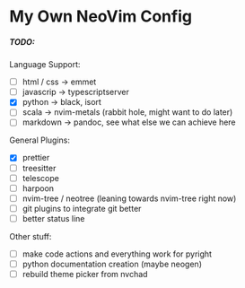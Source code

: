# My Own NeoVim Config

##### TODO:
Language Support:
- [ ] html / css -> emmet
- [ ] javascrip -> typescriptserver
- [x] python -> black, isort
- [ ] scala -> nvim-metals (rabbit hole, might want to do later)
- [ ] markdown -> pandoc, see what else we can achieve here

General Plugins:
- [x] prettier
- [ ] treesitter
- [ ] telescope
- [ ] harpoon
- [ ] nvim-tree / neotree (leaning towards nvim-tree right now)
- [ ] git plugins to integrate git better
- [ ] better status line

Other stuff:
- [ ] make code actions and everything work for pyright
- [ ] python documentation creation (maybe neogen)
- [ ] rebuild theme picker from nvchad
